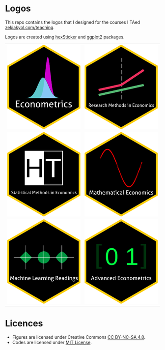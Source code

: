 # Logos

This repo contains the logos that I designed for the courses I TAed [zekiakyol.com/teaching](https://zekiakyol.com/teaching).

Logos are created using [hexSticker](https://github.com/GuangchuangYu/hexSticker) and [ggplot2](https://github.com/tidyverse/ggplot2) packages.

<table align="center">
  <tr>
    <td valign="top"><img src="https://github.com/zekiakyol/logos/blob/main/logos_png/econometrics_logo.png" width="300"></td>
    <td valign="top"><img src="https://github.com/zekiakyol/logos/blob/main/logos_png/research_methods_in_economics_logo.png" width="300"></td>
  </tr>
  <tr>
    <td valign="top"><img src="https://github.com/zekiakyol/logos/blob/main/logos_png/statistical_methods_in_economics_logo.png" width="300"></td>
    <td valign="top"><img src="https://github.com/zekiakyol/logos/blob/main/logos_png/mathematical_economics_logo.png" width="300"></td>
  </tr>
  <tr>
    <td valign="top"><img src="https://github.com/zekiakyol/logos/blob/main/logos_png/mlreadings_logo.png" width="300"></td>
    <td valign="top"><img src="https://github.com/zekiakyol/logos/blob/main/logos_png/advanced_econometrics_logo.png" width="300"></td>
  </tr>
</table>

# Licences

- Figures are licensed under Creative Commons [CC BY-NC-SA 4.0](https://creativecommons.org/licenses/by-nc-sa/4.0).
- Codes are licensed under [MIT License](https://github.com/zekiakyol/logos/blob/main/LICENSE).